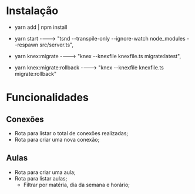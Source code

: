 # Instalação

- yarn add | npm install

- yarn start ----> "tsnd --transpile-only --ignore-watch node_modules --respawn src/server.ts",
- yarn knex:migrate ----> "knex --knexfile knexfile.ts migrate:latest",
- yarn knex:migrate:rollback ----> "knex --knexfile knexfile.ts migrate:rollback"

# Funcionalidades

## Conexões

- Rota para listar o total de conexões realizadas;
- Rota para criar uma nova conexão;

## Aulas

- Rota para criar uma aula;
- Rota para listar aulas;
  - Filtrar por matéria, dia da semana e horário;
